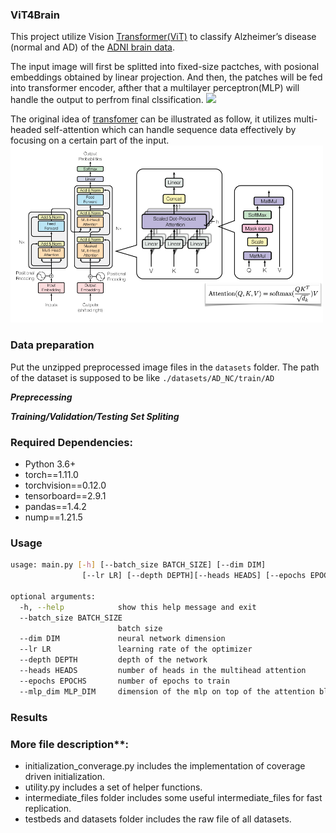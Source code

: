 ### ViT4Brain
This project utilize Vision <a href='https://arxiv.org/abs/2010.11929'>Transformer(ViT)</a> to classify Alzheimer’s disease (normal and AD) of the <a href='http://adni.loni.usc.edu/'>ADNI brain data</a>.

The input image will first be splitted into fixed-size pactches, with posional embeddings obtained by linear projection. And then, the patches will be fed into transformer encoder, afther that a multilayer perceptron(MLP) will handle the output to perfrom final clssification.
<img src="./vit.gif" width="500px"></img>


The original idea of <a href='https://proceedings.neurips.cc/paper/2017/file/3f5ee243547dee91fbd053c1c4a845aa-Paper.pdf'>transfomer</a> can be illustrated as follow, it utilizes multi-headed self-attention which can handle sequence data effectively by focusing on a certain part of the input.
<img src="./transformer.png" width="500px"></img>

### Data preparation
Put the unzipped preprocessed image files in the `datasets` folder. The path of the dataset is supposed to be like `./datasets/AD_NC/train/AD`

***Preprecessing***

***Training/Validation/Testing Set Spliting***
### Required Dependencies:

* Python 3.6+
* torch==1.11.0
* torchvision==0.12.0
* tensorboard==2.9.1
* pandas==1.4.2
* nump==1.21.5




### Usage
```bash
usage: main.py [-h] [--batch_size BATCH_SIZE] [--dim DIM] 
                [--lr LR] [--depth DEPTH][--heads HEADS] [--epochs EPOCHS] [--mlp_dim MLP_DIM]

optional arguments:
  -h, --help            show this help message and exit
  --batch_size BATCH_SIZE
                        batch size
  --dim DIM             neural network dimension
  --lr LR               learning rate of the optimizer
  --depth DEPTH         depth of the network
  --heads HEADS         number of heads in the multihead attention
  --epochs EPOCHS       number of epochs to train
  --mlp_dim MLP_DIM     dimension of the mlp on top of the attention block
```

### Results

### More file description**:
* initialization_converage.py includes the implementation of coverage driven initialization.
* utility.py includes a set of helper functions.
* intermediate_files folder includes some useful intermediate_files for fast replication.
* testbeds and datasets folder includes the raw file of all datasets.
